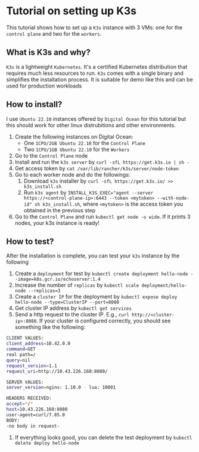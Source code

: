 # Tutorial on setting up K3s

This tutorial shows how to set up a `K3s` instance with 3 VMs: one for the `control plane` and two for the `workers`. 

## What is K3s and why?

`K3s` is a lightweight `Kubernetes`. It's a certified Kubernetes distribution that requires much less resources to run. `K3s` comes with a single binary and simplifies the installation process. It is suitable for demo like this and can be used for production workloads

## How to install?

I use `Ubuntu 22.10` instances offered by `Digital Ocean` for this tutorial but this should work for other linux distrubitions and other environments.

1. Create the following instances on Digital Ocean:
    * One `1CPU/2GB Ubuntu 22.10` for the `Control Plane`
    * Two `1CPU/1GB Ubuntu 22.10` for the `Workers`
1. Go to the `Control Plane` node
1. Install and run the `k3s server` by `curl -sfL https://get.k3s.io | sh -`
1. Get access token by `cat /var/lib/rancher/k3s/server/node-token`
1. Go to each worker node and do the followings:
    1. Download `k3s` installer by `curl -sfL https://get.k3s.io/ >> k3s_install.sh`
    1. Run `k3s agent` by `INSTALL_K3S_EXEC="agent --server https://<control-plane-ip>:6443 --token <mytoken> --with-node-id" sh k3s_install.sh`, where `<mytoken>` is the access token you obtained in the previous step
1. Go to the `Control Plane` and run `kubectl get node -o wide`. If it prints 3 nodes, your k3s instance is ready!

## How to test?
After the installation is complete, you can test your `k3s` instance by the following

1. Create a `deployment` for test by `kubectl create deployment hello-node --image=k8s.gcr.io/echoserver:1.4`
1. Increase the number of `replicas` by `kubectl scale deployment/hello-node --replicas=3`
1. Create a `cluster IP` for the deployment by `kubectl expose deploy hello-node --type=ClusterIP --port=8080`
1. Get cluster IP address by `kubectl get services`
1. Send a http request to the cluster IP. E.g., `curl http://<cluster-ip>:8080`. If your cluster is configured correctly, you should see something like the following:
```bash
CLIENT VALUES:
client_address=10.42.0.0
command=GET
real path=/
query=nil
request_version=1.1
request_uri=http://10.43.226.160:8080/

SERVER VALUES:
server_version=nginx: 1.10.0 - lua: 10001

HEADERS RECEIVED:
accept=*/*
host=10.43.226.160:8080
user-agent=curl/7.85.0
BODY:
-no body in request-
```
1. If everything looks good, you can delete the test deployment by `kubectl delete deploy hello-node`
